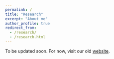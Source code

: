 ```yaml
---
permalink: /
title: "Research"
excerpt: "About me"
author_profile: true
redirect_from: 
  - /research/
  - /research.html
---
```


To be updated soon. For now, visit our old [website](http://www.biomed.drexel.edu/labs/liang/research.htm). 


